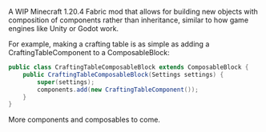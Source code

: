 A WIP Minecraft 1.20.4 Fabric mod that allows for building new objects with composition of components rather than inheritance, similar to how game engines like Unity or Godot work.

For example, making a crafting table is as simple as adding a CraftingTableComponent to a ComposableBlock:

```java
public class CraftingTableComposableBlock extends ComposableBlock {
    public CraftingTableComposableBlock(Settings settings) {
        super(settings);
        components.add(new CraftingTableComponent());
    }
}
```

More components and composables to come.
